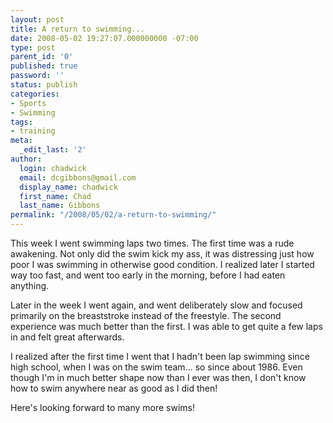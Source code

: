 ```yaml
---
layout: post
title: A return to swimming...
date: 2008-05-02 19:27:07.000000000 -07:00
type: post
parent_id: '0'
published: true
password: ''
status: publish
categories:
- Sports
- Swimming
tags:
- training
meta:
  _edit_last: '2'
author:
  login: chadwick
  email: dcgibbons@gmail.com
  display_name: chadwick
  first_name: Chad
  last_name: Gibbons
permalink: "/2008/05/02/a-return-to-swimming/"
---
```

This week I went swimming laps two times. The first time was a rude awakening. Not only did the swim kick my ass, it was distressing just how poor I was swimming in otherwise good condition. I realized later I started way too fast, and went too early in the morning, before I had eaten anything.

Later in the week I went again, and went deliberately slow and focused primarily on the breaststroke instead of the freestyle. The second experience was much better than the first. I was able to get quite a few laps in and felt great afterwards.

I realized after the first time I went that I hadn't been lap swimming since high school, when I was on the swim team... so since about 1986. Even though I'm in much better shape now than I ever was then, I don't know how to swim anywhere near as good as I did then!

Here's looking forward to many more swims!

